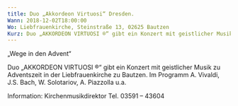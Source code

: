 ```yaml
---
title: Duo „Akkordeon Virtuosi“ Dresden.
Wann: 2018-12-02T18:00:00
Wo: Liebfrauenkirche, Steinstraße 13, 02625 Bautzen
Kurz: Duo „AKKORDEON VIRTUOSI ®“ gibt ein Konzert mit geistlicher Musik zu Adventszeit in der Liebfrauenkirche zu Bautzen.
---
```


„Wege in den Advent“

Duo „AKKORDEON VIRTUOSI ®“ gibt ein Konzert mit geistlicher Musik zu Adventszeit in der Liebfrauenkirche zu Bautzen. 
Im Programm  A. Vivaldi, J.S. Bach, W. Solotariov, A. Piazzolla u.a.

Information:
Kirchenmusikdirektor
Tel. 03591 – 43604